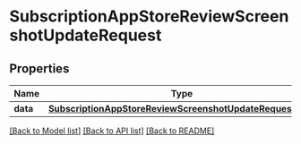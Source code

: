 # SubscriptionAppStoreReviewScreenshotUpdateRequest

## Properties
Name | Type | Description | Notes
------------ | ------------- | ------------- | -------------
**data** | [**SubscriptionAppStoreReviewScreenshotUpdateRequestData**](SubscriptionAppStoreReviewScreenshotUpdateRequestData.md) |  | 

[[Back to Model list]](../README.md#documentation-for-models) [[Back to API list]](../README.md#documentation-for-api-endpoints) [[Back to README]](../README.md)


